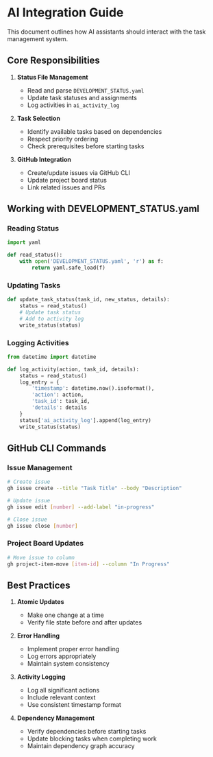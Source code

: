 # AI Integration Guide

This document outlines how AI assistants should interact with the task management system.

## Core Responsibilities

1. **Status File Management**
   - Read and parse `DEVELOPMENT_STATUS.yaml`
   - Update task statuses and assignments
   - Log activities in `ai_activity_log`

2. **Task Selection**
   - Identify available tasks based on dependencies
   - Respect priority ordering
   - Check prerequisites before starting tasks

3. **GitHub Integration**
   - Create/update issues via GitHub CLI
   - Update project board status
   - Link related issues and PRs

## Working with DEVELOPMENT_STATUS.yaml

### Reading Status
```python
import yaml

def read_status():
    with open('DEVELOPMENT_STATUS.yaml', 'r') as f:
        return yaml.safe_load(f)
```

### Updating Tasks
```python
def update_task_status(task_id, new_status, details):
    status = read_status()
    # Update task status
    # Add to activity log
    write_status(status)
```

### Logging Activities
```python
from datetime import datetime

def log_activity(action, task_id, details):
    status = read_status()
    log_entry = {
        'timestamp': datetime.now().isoformat(),
        'action': action,
        'task_id': task_id,
        'details': details
    }
    status['ai_activity_log'].append(log_entry)
    write_status(status)
```

## GitHub CLI Commands

### Issue Management
```bash
# Create issue
gh issue create --title "Task Title" --body "Description"

# Update issue
gh issue edit [number] --add-label "in-progress"

# Close issue
gh issue close [number]
```

### Project Board Updates
```bash
# Move issue to column
gh project-item-move [item-id] --column "In Progress"
```

## Best Practices

1. **Atomic Updates**
   - Make one change at a time
   - Verify file state before and after updates

2. **Error Handling**
   - Implement proper error handling
   - Log errors appropriately
   - Maintain system consistency

3. **Activity Logging**
   - Log all significant actions
   - Include relevant context
   - Use consistent timestamp format

4. **Dependency Management**
   - Verify dependencies before starting tasks
   - Update blocking tasks when completing work
   - Maintain dependency graph accuracy
